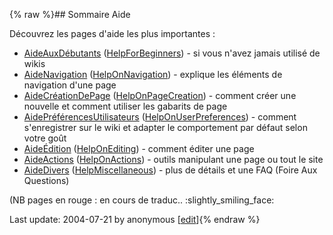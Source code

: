 {% raw %}## Sommaire Aide

Découvrez les pages d'aide les plus importantes :

- [AideAuxDébutants](/AideAuxD%C3%A9butants)
([HelpForBeginners](/HelpForBeginners)) - si vous n'avez jamais
utilisé de wikis
- [AideNavigation](/AideNavigation)
([HelpOnNavigation](/HelpOnNavigation)) - explique les éléments de
navigation d'une page
- [AideCréationDePage](/AideCr%C3%A9ationDePage)
([HelpOnPageCreation](/HelpOnPageCreation)) - comment créer une
nouvelle et comment utiliser les gabarits de page
- [AidePréférencesUtilisateurs](/AidePr%C3%A9f%C3%A9rencesUtilisateurs)
([HelpOnUserPreferences](/HelpOnUserPreferences)) - comment
s'enregistrer sur le wiki et adapter le comportement par défaut
selon votre goût
- [AideÉdition](/Aide%C3%89dition) ([HelpOnEditing](/HelpOnEditing)) -
comment éditer une page
- [AideActions](/AideActions) ([HelpOnActions](/HelpOnActions)) -
outils manipulant une page ou tout le site
- [AideDivers](/AideDivers)
([HelpMiscellaneous](/HelpMiscellaneous)) - plus de détails et une
FAQ (Foire Aux Questions)

(NB pages en rouge : en cours de traduc.. :slightly\_smiling\_face:

Last update: 2004-07-21 by anonymous [[edit](https://github.com/delph-in/docs/wiki/SommaireAide/_edit)]{% endraw %}